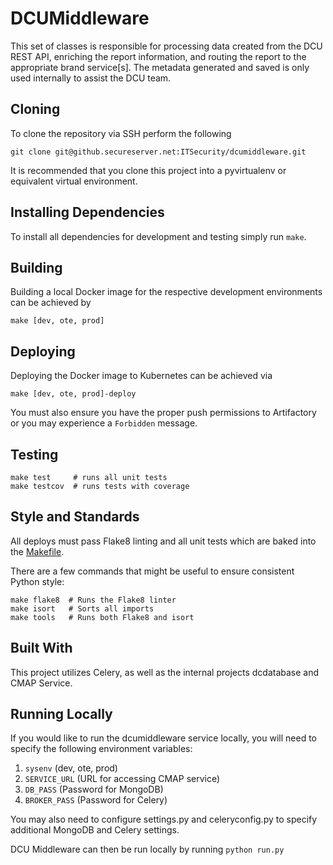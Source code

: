 # DCUMiddleware

This set of classes is responsible for processing data created from the DCU REST API, enriching the report information, and routing the report to the appropriate brand service[s].
The metadata generated and saved is only used internally to assist the DCU team.

## Cloning
To clone the repository via SSH perform the following
```
git clone git@github.secureserver.net:ITSecurity/dcumiddleware.git
```

It is recommended that you clone this project into a pyvirtualenv or equivalent virtual environment.

## Installing Dependencies
To install all dependencies for development and testing simply run `make`.

## Building
Building a local Docker image for the respective development environments can be achieved by
```
make [dev, ote, prod]
```

## Deploying
Deploying the Docker image to Kubernetes can be achieved via
```
make [dev, ote, prod]-deploy
```
You must also ensure you have the proper push permissions to Artifactory or you may experience a `Forbidden` message.

## Testing
```
make test     # runs all unit tests
make testcov  # runs tests with coverage
```

## Style and Standards
All deploys must pass Flake8 linting and all unit tests which are baked into the [Makefile](Makfile).

There are a few commands that might be useful to ensure consistent Python style:

```
make flake8  # Runs the Flake8 linter
make isort   # Sorts all imports
make tools   # Runs both Flake8 and isort
```

## Built With
This project utilizes Celery, as well as the internal projects dcdatabase and CMAP Service.

## Running Locally
If you would like to run the dcumiddleware service locally, you will need to specify the following environment variables:
1. `sysenv` (dev, ote, prod)
2. `SERVICE_URL` (URL for accessing CMAP service)
3. `DB_PASS` (Password for MongoDB)
4. `BROKER_PASS` (Password for Celery)

You may also need to configure settings.py and celeryconfig.py to specify additional MongoDB and Celery settings.

DCU Middleware can then be run locally by running `python run.py`